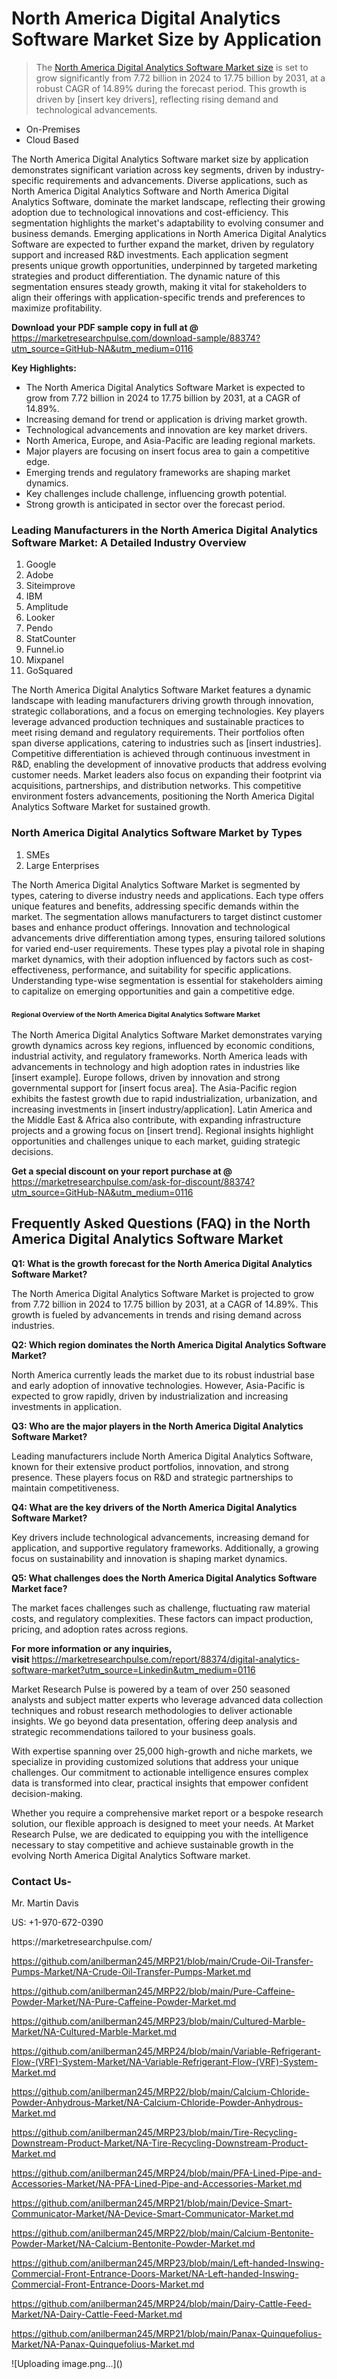 <h1>North America Digital Analytics Software Market&nbsp;Size by Application</h1><blockquote><p>The <a href="https://marketresearchpulse.com/download-sample/88374?utm_source=GitHub-NA&amp;utm_medium=0116">North America Digital Analytics Software Market size</a> is set to grow significantly from 7.72 billion in 2024 to 17.75 billion by 2031, at a robust CAGR of 14.89% during the forecast period. This growth is driven by [insert key drivers], reflecting rising demand and technological advancements.</p></blockquote><ul><li>On-Premises <li> Cloud Based</li></ul><p>The North America Digital Analytics Software market size by application demonstrates significant variation across key segments, driven by industry-specific requirements and advancements. Diverse applications, such as North America Digital Analytics Software and North America Digital Analytics Software, dominate the market landscape, reflecting their growing adoption due to technological innovations and cost-efficiency. This segmentation highlights the market's adaptability to evolving consumer and business demands. Emerging applications in North America Digital Analytics Software are expected to further expand the market, driven by regulatory support and increased R&D investments. Each application segment presents unique growth opportunities, underpinned by targeted marketing strategies and product differentiation. The dynamic nature of this segmentation ensures steady growth, making it vital for stakeholders to align their offerings with application-specific trends and preferences to maximize profitability.</p><p><strong>Download your PDF sample copy in full at @ </strong><a href="https://marketresearchpulse.com/download-sample/88374?utm_source=GitHub-NA&amp;utm_medium=0116">https://marketresearchpulse.com/download-sample/88374?utm_source=GitHub-NA&amp;utm_medium=0116</a></p><p><strong>Key Highlights: </strong></p><ul><li>The North America Digital Analytics Software Market is expected to grow from 7.72 billion in 2024 to 17.75 billion by 2031, at a CAGR of 14.89%.</li><li>Increasing demand for trend or application is driving market growth.</li><li>Technological advancements and innovation are key market drivers.</li><li>North America, Europe, and Asia-Pacific are leading regional markets.</li><li>Major players are focusing on insert focus area to gain a competitive edge.</li><li>Emerging trends and regulatory frameworks are shaping market dynamics.</li><li>Key challenges include challenge, influencing growth potential.</li><li>Strong growth is anticipated in sector over the forecast period.</li></ul><h3>Leading Manufacturers in the North America Digital Analytics Software Market: A Detailed Industry Overview</h3><ol><li>Google</li><li>Adobe</li><li>Siteimprove</li><li>IBM</li><li>Amplitude</li><li>Looker</li><li>Pendo</li><li>StatCounter</li><li>Funnel.io</li><li>Mixpanel</li><li>GoSquared</li></ol><div class="flex max-w-full flex-col flex-grow"><div class="min-h-8 text-message flex w-full flex-col items-end gap-2 whitespace-normal break-words [.text-message+&amp;]:mt-5" dir="auto" data-message-author-role="assistant" data-message-id="fd8432e4-4910-450d-b182-61b7bfb0a01f" data-message-model-slug="gpt-4o"><div class="flex w-full flex-col gap-1 empty:hidden first:pt-[3px]"><div class="markdown prose w-full break-words dark:prose-invert light"><p>The North America Digital Analytics Software Market features a dynamic landscape with leading manufacturers driving growth through innovation, strategic collaborations, and a focus on emerging technologies. Key players leverage advanced production techniques and sustainable practices to meet rising demand and regulatory requirements. Their portfolios often span diverse applications, catering to industries such as [insert industries]. Competitive differentiation is achieved through continuous investment in R&amp;D, enabling the development of innovative products that address evolving customer needs. Market leaders also focus on expanding their footprint via acquisitions, partnerships, and distribution networks. This competitive environment fosters advancements, positioning the North America Digital Analytics Software Market for sustained growth.</p></div></div></div></div><h3>North America Digital Analytics Software Market by Types</h3><ol><li>SMEs <li> Large Enterprises</li></ol><div class="flex max-w-full flex-col flex-grow"><div class="min-h-8 text-message flex w-full flex-col items-end gap-2 whitespace-normal break-words [.text-message+&amp;]:mt-5" dir="auto" data-message-author-role="assistant" data-message-id="084470be-0bb7-4664-bddf-5156b4f41249" data-message-model-slug="gpt-4o-mini"><div class="flex w-full flex-col gap-1 empty:hidden first:pt-[3px]"><div class="markdown prose w-full break-words dark:prose-invert light"><p>The North America Digital Analytics Software Market is segmented by types, catering to diverse industry needs and applications. Each type offers unique features and benefits, addressing specific demands within the market. The segmentation allows manufacturers to target distinct customer bases and enhance product offerings. Innovation and technological advancements drive differentiation among types, ensuring tailored solutions for varied end-user requirements. These types play a pivotal role in shaping market dynamics, with their adoption influenced by factors such as cost-effectiveness, performance, and suitability for specific applications. Understanding type-wise segmentation is essential for stakeholders aiming to capitalize on emerging opportunities and gain a competitive edge.</p></div></div></div></div><h3><span style="font-size: 11px;">Regional Overview of the North America Digital Analytics Software Market</span></h3><div class="flex max-w-full flex-col flex-grow"><div class="min-h-8 text-message flex w-full flex-col items-end gap-2 whitespace-normal break-words [.text-message+&amp;]:mt-5" dir="auto" data-message-author-role="assistant" data-message-id="e9038762-ce64-4e30-91c9-9bd413514231" data-message-model-slug="gpt-4o-mini"><div class="flex w-full flex-col gap-1 empty:hidden first:pt-[3px]"><div class="markdown prose w-full break-words dark:prose-invert light"><p>The North America Digital Analytics Software Market demonstrates varying growth dynamics across key regions, influenced by economic conditions, industrial activity, and regulatory frameworks. North America leads with advancements in technology and high adoption rates in industries like [insert example]. Europe follows, driven by innovation and strong governmental support for [insert focus area]. The Asia-Pacific region exhibits the fastest growth due to rapid industrialization, urbanization, and increasing investments in [insert industry/application]. Latin America and the Middle East &amp; Africa also contribute, with expanding infrastructure projects and a growing focus on [insert trend]. Regional insights highlight opportunities and challenges unique to each market, guiding strategic decisions.</p></div></div></div></div><p><strong>Get a special discount on your report purchase at @ </strong><a href="https://marketresearchpulse.com/ask-for-discount/88374?utm_source=GitHub-NA&amp;utm_medium=0116">https://marketresearchpulse.com/ask-for-discount/88374?utm_source=GitHub-NA&amp;utm_medium=0116</a></p><h2>Frequently Asked Questions (FAQ) in the North America Digital Analytics Software Market</h2><p><strong>Q1: What is the growth forecast for the North America Digital Analytics Software Market?</strong></p><p>The North America Digital Analytics Software Market is projected to grow from 7.72 billion in 2024 to 17.75 billion by 2031, at a CAGR of 14.89%. This growth is fueled by advancements in trends and rising demand across industries.</p><p><strong>Q2: Which region dominates the North America Digital Analytics Software Market?</strong></p><p>North America currently leads the market due to its robust industrial base and early adoption of innovative technologies. However, Asia-Pacific is expected to grow rapidly, driven by industrialization and increasing investments in application.</p><p><strong>Q3: Who are the major players in the North America Digital Analytics Software Market?</strong></p><p>Leading manufacturers include North America Digital Analytics Software, known for their extensive product portfolios, innovation, and strong presence. These players focus on R&amp;D and strategic partnerships to maintain competitiveness.</p><p><strong>Q4: What are the key drivers of the North America Digital Analytics Software Market?</strong></p><p>Key drivers include technological advancements, increasing demand for application, and supportive regulatory frameworks. Additionally, a growing focus on sustainability and innovation is shaping market dynamics.</p><p><strong>Q5: What challenges does the North America Digital Analytics Software Market face?</strong></p><p>The market faces challenges such as challenge, fluctuating raw material costs, and regulatory complexities. These factors can impact production, pricing, and adoption rates across regions.</p><p><strong>For more information or any inquiries, visit&nbsp;</strong><a href="https://marketresearchpulse.com/report/88374/digital-analytics-software-market?utm_source=Linkedin&utm_medium=0116">https://marketresearchpulse.com/report/88374/digital-analytics-software-market?utm_source=Linkedin&utm_medium=0116</a></p><p>Market Research Pulse is powered by a team of over 250 seasoned analysts and subject matter experts who leverage advanced data collection techniques and robust research methodologies to deliver actionable insights. We go beyond data presentation, offering deep analysis and strategic recommendations tailored to your business goals.</p><p>With expertise spanning over 25,000 high-growth and niche markets, we specialize in providing customized solutions that address your unique challenges. Our commitment to actionable intelligence ensures complex data is transformed into clear, practical insights that empower confident decision-making.</p><p>Whether you require a comprehensive market report or a bespoke research solution, our flexible approach is designed to meet your needs. At Market Research Pulse, we are dedicated to equipping you with the intelligence necessary to stay competitive and achieve sustainable growth in the evolving North America Digital Analytics Software market.</p><h3><strong>Contact Us-</strong></h3><p>Mr. Martin Davis</p><p>US: +1-970-672-0390</p><p>https://marketresearchpulse.com/</p><p><a href="https://github.com/anilberman245/MRP21/blob/main/Crude-Oil-Transfer-Pumps-Market/NA-Crude-Oil-Transfer-Pumps-Market.md">https://github.com/anilberman245/MRP21/blob/main/Crude-Oil-Transfer-Pumps-Market/NA-Crude-Oil-Transfer-Pumps-Market.md</a></p><p><a href="https://github.com/anilberman245/MRP22/blob/main/Pure-Caffeine-Powder-Market/NA-Pure-Caffeine-Powder-Market.md">https://github.com/anilberman245/MRP22/blob/main/Pure-Caffeine-Powder-Market/NA-Pure-Caffeine-Powder-Market.md</a></p><p><a href="https://github.com/anilberman245/MRP23/blob/main/Cultured-Marble-Market/NA-Cultured-Marble-Market.md">https://github.com/anilberman245/MRP23/blob/main/Cultured-Marble-Market/NA-Cultured-Marble-Market.md</a></p><p><a href="https://github.com/anilberman245/MRP24/blob/main/Variable-Refrigerant-Flow-(VRF)-System-Market/NA-Variable-Refrigerant-Flow-(VRF)-System-Market.md">https://github.com/anilberman245/MRP24/blob/main/Variable-Refrigerant-Flow-(VRF)-System-Market/NA-Variable-Refrigerant-Flow-(VRF)-System-Market.md</a></p><p><a href="https://github.com/anilberman245/MRP22/blob/main/Calcium-Chloride-Powder-Anhydrous-Market/NA-Calcium-Chloride-Powder-Anhydrous-Market.md">https://github.com/anilberman245/MRP22/blob/main/Calcium-Chloride-Powder-Anhydrous-Market/NA-Calcium-Chloride-Powder-Anhydrous-Market.md</a></p><p><a href="https://github.com/anilberman245/MRP23/blob/main/Tire-Recycling-Downstream-Product-Market/NA-Tire-Recycling-Downstream-Product-Market.md">https://github.com/anilberman245/MRP23/blob/main/Tire-Recycling-Downstream-Product-Market/NA-Tire-Recycling-Downstream-Product-Market.md</a></p><p><a href="https://github.com/anilberman245/MRP24/blob/main/PFA-Lined-Pipe-and-Accessories-Market/NA-PFA-Lined-Pipe-and-Accessories-Market.md">https://github.com/anilberman245/MRP24/blob/main/PFA-Lined-Pipe-and-Accessories-Market/NA-PFA-Lined-Pipe-and-Accessories-Market.md</a></p><p><a href="https://github.com/anilberman245/MRP21/blob/main/Device-Smart-Communicator-Market/NA-Device-Smart-Communicator-Market.md">https://github.com/anilberman245/MRP21/blob/main/Device-Smart-Communicator-Market/NA-Device-Smart-Communicator-Market.md</a></p><p><a href="https://github.com/anilberman245/MRP22/blob/main/Calcium-Bentonite-Powder-Market/NA-Calcium-Bentonite-Powder-Market.md">https://github.com/anilberman245/MRP22/blob/main/Calcium-Bentonite-Powder-Market/NA-Calcium-Bentonite-Powder-Market.md</a></p><p><a href="https://github.com/anilberman245/MRP23/blob/main/Left-handed-Inswing-Commercial-Front-Entrance-Doors-Market/NA-Left-handed-Inswing-Commercial-Front-Entrance-Doors-Market.md">https://github.com/anilberman245/MRP23/blob/main/Left-handed-Inswing-Commercial-Front-Entrance-Doors-Market/NA-Left-handed-Inswing-Commercial-Front-Entrance-Doors-Market.md</a></p><p><a href="https://github.com/anilberman245/MRP24/blob/main/Dairy-Cattle-Feed-Market/NA-Dairy-Cattle-Feed-Market.md">https://github.com/anilberman245/MRP24/blob/main/Dairy-Cattle-Feed-Market/NA-Dairy-Cattle-Feed-Market.md</a></p><p><a href="https://github.com/anilberman245/MRP21/blob/main/Panax-Quinquefolius-Market/NA-Panax-Quinquefolius-Market.md">https://github.com/anilberman245/MRP21/blob/main/Panax-Quinquefolius-Market/NA-Panax-Quinquefolius-Market.md</a></p>
![Uploading image.png…]()

